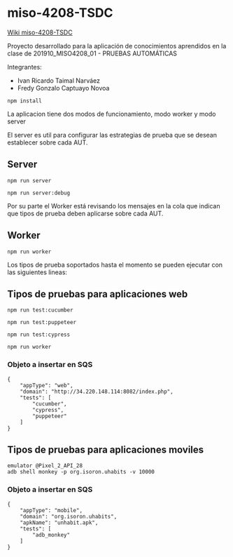 # miso-4208-TSDC


[Wiki miso-4208-TSDC](https://github.com/ir-taimal10/miso-4208-TSDC/wiki)


Proyecto desarrollado para la aplicación de conocimientos aprendidos en la clase de 201910_MISO4208_01 - PRUEBAS AUTOMÁTICAS

Integrantes:
* Ivan Ricardo Taimal Narváez
* Fredy Gonzalo Captuayo Novoa




````angularjs
npm install 
````

La aplicacion tiene dos modos de funcionamiento, modo worker y modo server

El server es util para configurar las estrategias de prueba que se desean establecer sobre cada AUT.
## Server
````angularjs
npm run server 
````

````angularjs
npm run server:debug
````

Por su parte el Worker  está revisando los mensajes en la cola que indican que tipos de prueba deben aplicarse sobre cada AUT.
## Worker
````angularjs
npm run worker
````


Los tipos de prueba soportados hasta el momento se pueden ejecutar con las siguientes lineas:


## Tipos de pruebas para aplicaciones web
````angularjs
npm run test:cucumber
````
````angularjs
npm run test:puppeteer
````
````angularjs
npm run test:cypress
````
````angularjs
npm run worker
````



### Objeto a insertar en SQS
````angularjs
{
    "appType": "web",
    "domain": "http://34.220.148.114:8082/index.php",
    "tests": [
        "cucumber",
        "cypress",
        "puppeteer"
    ]
}
````



## Tipos de pruebas para aplicaciones moviles

````angularjs
emulator @Pixel_2_API_28
adb shell monkey -p org.isoron.uhabits -v 10000
````


### Objeto a insertar en SQS
````angularjs
{
    "appType": "mobile",
    "domain": "org.isoron.uhabits",
    "apkName": "unhabit.apk",
    "tests": [
        "adb_monkey"
    ]
}
````

